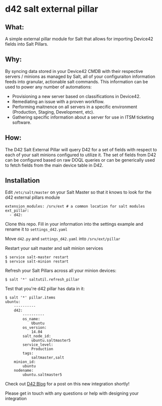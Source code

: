 # d42 salt external pillar


## What:
A simple external pillar module for Salt that allows for importing Device42 fields into Salt Pillars.  

## Why:
By syncing data stored in your Device42 CMDB with their respective servers / minions as managed by Salt, all of your configuraiton information feeds into granular, actionable salt commands.  This information can be used to power any number of automations: 
- Provisioning a new server based on classifications in Device42.
- Remediating an issue with a proven workflow.
- Performing maitnence on all servers in a specific environment (Production, Staging, Development, etc).
- Gathering specific information about a server for use in ITSM ticketing software.  

## How: 
The D42 Salt External Pillar will query D42 for a set of fields with respect to each of your salt minions configured to utilize it.  The set of fields from D42 can be configured based on raw DOQL queries or can be generically used to fetch fields from the main device table in D42.  

## Installation

Edit `/etc/salt/master` on your Salt Master so that it knows to look for the d42 external pillars module
```
extension_modules: /srv/ext # a common location for salt modules 
ext_pillar:
  - d42:
```

Clone this repo.  Fill in your information into the settings example and rename it to `settings_d42.yaml`

Move `d42.py` and `settings_d42.yaml` into `/srv/ext/pillar` 

Restart your salt master and salt minion services 
```
$ service salt-master restart 
$ service salt-minion restart
```

Refresh your Salt Pillars across all your minion devices: 
```
$ salt '*' saltutil.refresh_pillar 
```

Test that you're d42 pillar has data in it:
```
$ salt '*' pillar.items
ubuntu:
    ----------
    d42:
        ----------
        os_name:
            Ubuntu
        os_version:
            14.04
        salt_node_id:
            ubuntu.saltmaster5
        service_level:
            Production
        tags:
            saltmaster,salt
    minion_id:
        ubuntu
    nodename:
        ubuntu.saltmaster5
```

Check out [D42 Blog](device42.com/blog) for a post on this new integration shortly! 

Please get in touch with any questions or help with designing your integration 

 


